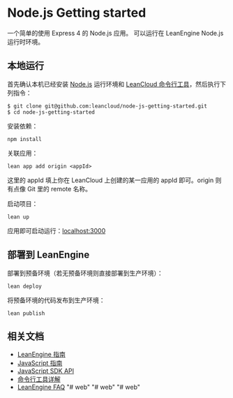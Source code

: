 # Node.js Getting started

一个简单的使用 Express 4 的 Node.js 应用。
可以运行在 LeanEngine Node.js 运行时环境。

## 本地运行

首先确认本机已经安装 [Node.js](http://nodejs.org/) 运行环境和 [LeanCloud 命令行工具](https://www.leancloud.cn/docs/leanengine_cli.html)，然后执行下列指令：

```
$ git clone git@github.com:leancloud/node-js-getting-started.git
$ cd node-js-getting-started
```

安装依赖：

```
npm install
```

关联应用：

```
lean app add origin <appId>
```

这里的 appId 填上你在 LeanCloud 上创建的某一应用的 appId 即可。origin 则有点像 Git 里的 remote 名称。

启动项目：

```
lean up
```

应用即可启动运行：[localhost:3000](http://localhost:3000)

## 部署到 LeanEngine

部署到预备环境（若无预备环境则直接部署到生产环境）：
```
lean deploy
```

将预备环境的代码发布到生产环境：
```
lean publish
```

## 相关文档

* [LeanEngine 指南](https://leancloud.cn/docs/leanengine_guide-node.html)
* [JavaScript 指南](https://leancloud.cn/docs/js_guide.html)
* [JavaScript SDK API](https://leancloud.cn/api-docs/javascript/index.html)
* [命令行工具详解](https://leancloud.cn/docs/cloud_code_commandline.html)
* [LeanEngine FAQ](https://leancloud.cn/docs/cloud_code_faq.html)
"# web" 
"# web" 
"# web" 
